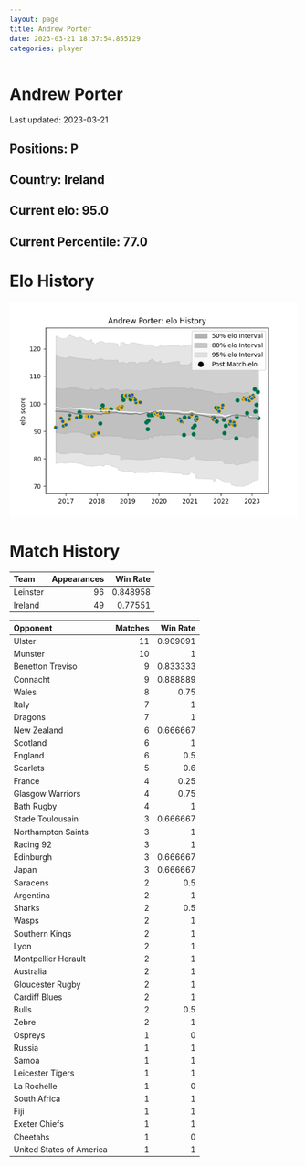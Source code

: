 ```yaml
---  
layout: page  
title: Andrew Porter  
date: 2023-03-21 18:37:54.855129  
categories: player  
---
```

# Andrew Porter


Last updated: 2023-03-21
## Positions: P

## Country: Ireland

## Current elo: 95.0

## Current Percentile: 77.0

# Elo History


![elo history](history_AndrewPorter.png)
# Match History


| Team     |   Appearances |   Win Rate |
|:---------|--------------:|-----------:|
| Leinster |            96 |   0.848958 |
| Ireland  |            49 |   0.77551  |

| Opponent                 |   Matches |   Win Rate |
|:-------------------------|----------:|-----------:|
| Ulster                   |        11 |   0.909091 |
| Munster                  |        10 |   1        |
| Benetton Treviso         |         9 |   0.833333 |
| Connacht                 |         9 |   0.888889 |
| Wales                    |         8 |   0.75     |
| Italy                    |         7 |   1        |
| Dragons                  |         7 |   1        |
| New Zealand              |         6 |   0.666667 |
| Scotland                 |         6 |   1        |
| England                  |         6 |   0.5      |
| Scarlets                 |         5 |   0.6      |
| France                   |         4 |   0.25     |
| Glasgow Warriors         |         4 |   0.75     |
| Bath Rugby               |         4 |   1        |
| Stade Toulousain         |         3 |   0.666667 |
| Northampton Saints       |         3 |   1        |
| Racing 92                |         3 |   1        |
| Edinburgh                |         3 |   0.666667 |
| Japan                    |         3 |   0.666667 |
| Saracens                 |         2 |   0.5      |
| Argentina                |         2 |   1        |
| Sharks                   |         2 |   0.5      |
| Wasps                    |         2 |   1        |
| Southern Kings           |         2 |   1        |
| Lyon                     |         2 |   1        |
| Montpellier Herault      |         2 |   1        |
| Australia                |         2 |   1        |
| Gloucester Rugby         |         2 |   1        |
| Cardiff Blues            |         2 |   1        |
| Bulls                    |         2 |   0.5      |
| Zebre                    |         2 |   1        |
| Ospreys                  |         1 |   0        |
| Russia                   |         1 |   1        |
| Samoa                    |         1 |   1        |
| Leicester Tigers         |         1 |   1        |
| La Rochelle              |         1 |   0        |
| South Africa             |         1 |   1        |
| Fiji                     |         1 |   1        |
| Exeter Chiefs            |         1 |   1        |
| Cheetahs                 |         1 |   0        |
| United States of America |         1 |   1        |
